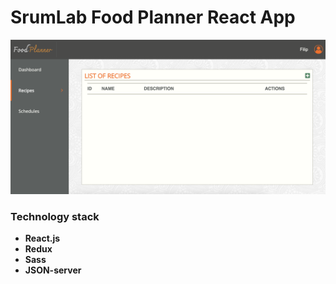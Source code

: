 # SrumLab Food Planner React App

![FoodPlanner](FoodPlanner.png)

### Technology stack

- **React.js**
- **Redux**
- **Sass**
- **JSON-server**

